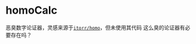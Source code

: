 # homoCalc
恶臭数字论证器，灵感来源于[`itorr/homo`](https://https://github.com/itorr/homo)，但未使用其代码
这么臭的论证器有必要存在吗？
